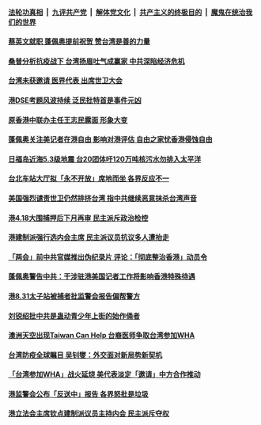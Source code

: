 

####  [法轮功真相](../../../../basic/blob/master/README.md?t=05200602) &nbsp;|&nbsp; [九评共产党](../../../../9ping.md/blob/master/README.md?t=05200602) &nbsp;|&nbsp; [解体党文化](../../../../jtdwh.md/blob/master/README.md?t=05200602)  &nbsp;|&nbsp; [共产主义的终极目的](../../../../gczydzjmd.md/blob/master/README.md?t=05200602) &nbsp;|&nbsp; [魔鬼在统治我们的世界](../../../../mgztzwmdsj.md/blob/master/README.md?t=05200602) 

#### [蔡英文就职 蓬佩奥提前祝贺 赞台湾是善的力量](../pages/soh55/380602.md?t=05200602) 
#### [桑普分析抗疫战下 台湾扬眉吐气成赢家 中共深陷经济危机](../pages/soh55/380590.md?t=05200602) 
#### [台湾未获邀请 医界代表 出席世卫大会](../pages/soh55/380506.md?t=05200602) 
#### [港DSE考题风波持续 泛民批特首是事件元凶](../pages/soh55/380548.md?t=05200602) 
#### [原香港中联办主任王志民露面 形象大变](../pages/soh55/380539.md?t=05200602) 
#### [蓬佩奥关注美记者在港自由 影响对港评估 自由之家忧香港侵蚀自由](../pages/soh55/380542.md?t=05200602) 
#### [日福岛近海5.3级地震 台20团体吁120万吨核污水勿排入太平洋](../pages/soh55/380431.md?t=05200602) 
#### [台北车站大厅拟「永不开放」席地而坐  各界反应不一](../pages/soh55/380383.md?t=05200602) 
#### [美国强烈谴责世卫仍然排挤台湾  指中共继续恶意抹杀台湾声音  ](../pages/soh55/380239.md?t=05200602) 
#### [港4.18大围捕押后下月再审 民主派斥政治检控](../pages/soh55/380122.md?t=05200602) 
#### [港建制派强行选内会主席 民主派议员抗议多人遭抬走](../pages/soh55/380107.md?t=05200602) 
#### [「两会」前中共官媒推出伪纪录片 评论：「彻底整治香港」动员令](../pages/soh55/380026.md?t=05200602) 
#### [蓬佩奥警告中共：干涉驻港美国记者工作将影响香港特殊待遇](../pages/soh55/379972.md?t=05200602) 
#### [港8.31太子站被捕者批监警会报告偏帮警方](../pages/soh55/379780.md?t=05200602) 
#### [刘锐绍批中共是蛊动青少年上街的始作俑者](../pages/soh55/379777.md?t=05200602) 
#### [澳洲天空出现Taiwan Can Help 台裔医师争取台湾参加WHA](../pages/soh55/379630.md?t=05200602) 
#### [台湾防疫全球瞩目 吴钊燮：外交面对新局势新契机](../pages/soh55/379441.md?t=05200602) 
#### [「台湾参加WHA」战火延烧 美代表淡定「邀请」中方合作推动](../pages/soh55/379366.md?t=05200602) 
#### [港监警会公布「反送中」报告 各界怒批是垃圾](../pages/soh55/379186.md?t=05200602) 
#### [港立法会主席钦点建制派议员主持内会 民主派斥夺权](../pages/soh55/379180.md?t=05200602) 
